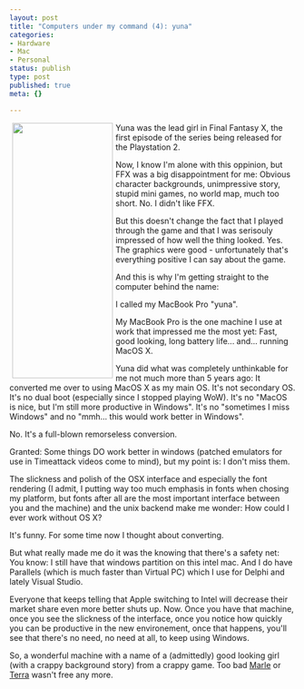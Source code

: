 ```yaml
---
layout: post
title: "Computers under my command (4): yuna"
categories:
- Hardware
- Mac
- Personal
status: publish
type: post
published: true
meta: {}

---
```

<img width='177' height='450' border='0' hspace='5' align='left' src='/uploads/yuna.jpg' alt='' />
<p>Yuna was the lead girl in Final Fantasy X, the first episode of the series being released for the Playstation 2.</p>
<p>Now, I know I'm alone with this oppinion, but FFX was a big disappointment for me: Obvious character backgrounds, unimpressive story, stupid mini games, no world map, much too short. No. I didn't like FFX.</p>
<p>But this doesn't change the fact that I played through the game and that I was serisouly impressed of how well the thing looked. Yes. The graphics were good - unfortunately that's everything positive I can say about the game.</p>
<p>And this is why I'm getting straight to the computer behind the name:</p>
<p>I called my MacBook Pro "yuna".</p>
<p>My MacBook Pro is the one machine I use at work that impressed me the most yet: Fast, good looking, long battery life... and... running MacOS&nbsp;X.</p>
<p>Yuna did what was completely unthinkable for me not much more than 5 years ago: It converted me over to using MacOS X as my main OS. It's not secondary OS. It's no dual boot (especially since I stopped playing WoW). It's no "MacOS is nice, but I'm still more productive in Windows". It's no "sometimes I miss Windows" and no "mmh... this would work better in Windows".</p>
<p>No. It's a full-blown remorseless conversion.</p>
<p>Granted: Some things DO work better in windows (patched emulators for use in Timeattack videos come to mind), but my point is: I don't miss them.</p>
<p>The slickness and polish of the OSX interface and especially the font rendering (I admit, I putting way too much emphasis in fonts when chosing my platform, but fonts after all are the most important interface between you and the machine) and the unix backend make me wonder: How could I ever work without OS X?</p>
<p>It's funny. For some time now I thought about converting.</p>
<p>But what really made me do it was the knowing that there's a safety net: You know: I still have that windows partition on this intel mac. And I do have Parallels (which is much faster than Virtual PC) which I use for Delphi and lately Visual Studio.</p>
<p>Everyone that keeps telling that Apple switching to Intel will decrease their market share even more better shuts up. Now. Once you have that machine, once you see the slickness of the interface, once you notice how quickly you can be productive in the new environement, once that happens, you'll see that there's no need, no need at all, to keep using Windows.</p>
<p>So, a wonderful machine with a name of a (admittedly) good looking girl (with a crappy background story) from a crappy game. Too bad <a href="http://www.gnegg.ch/archives/293-Computers-under-my-command-2-marle.html">Marle</a> or <a href="http://www.gnegg.ch/archives/294-Computers-under-my-command-3-terra.html">Terra</a> wasn't free any more.</p>
